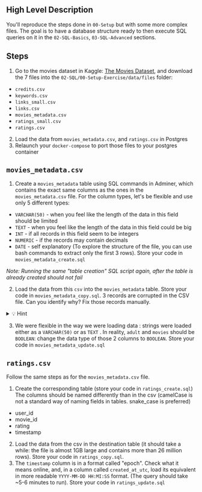 ## High Level Description 

You'll reproduce the steps done in `00-Setup` but with some more complex files. The goal is to have a database structure ready to then execute SQL queries on it in the `02-SQL-Basics`, `03-SQL-Advanced` sections.

## Steps

1. Go to the movies dataset in Kaggle: [The Movies Dataset](https://www.kaggle.com/datasets/rounakbanik/the-movies-dataset?resource=download), and download the 7 files into the `02-SQL/00-Setup-Exercise/data/files` folder: 
  - `credits.csv`
  - `keywords.csv`
  - `links_small.csv`
  - `links.csv`
  - `movies_metadata.csv`
  - `ratings_small.csv`
  - `ratings.csv`
2. Load the data from `movies_metadata.csv`, and `ratings.csv` in Postgres
3. Relaunch your `docker-compose` to port those files to your postgres container

## `movies_metadata.csv`

1. Create a `movies_metadata` table using SQL commands in Adminer, which contains the exact same columns as the ones in the `movies_metadata.csv` file. For the column types, let's be flexible and use only 5 different types: 
  - `VARCHAR(50)` - when you feel like the length of the data in this field should be limited
  - `TEXT` - when you feel like the length of the data in this field could be big
  - `INT` - if all records in this field seem to be integers
  - `NUMERIC` - if the records may contain decimals
  - `DATE` - self explanatory
(To explore the structure of the file, you can use bash commands to extract only the first 3 rows). Store your code in `movies_metadata_create.sql`

_Note: Running the same "table creation" SQL script again, after the table is already created should not fail_

2. Load the data from this `csv` into the `movies_metadata` table. Store your code in `movies_metadata_copy.sql`. 3 records are corrupted in the CSV file. Can you identify why? Fix those records manually. 

<details>
<summary markdown='span'>💡 Hint</summary>
Those are the breaking rows:
  
- Line 19763 (ID = 82663)
- Line 29571 (ID = 122662)
- Line 35669 (ID = 249260)
  
</details>

3. We were flexible in the way we were loading data : strings were loaded either as a `VARCHAR(50)` or as `TEXT` . In reality, `adult` and `movies` should be `BOOLEAN`: change the data type of those 2 columns to `BOOLEAN`. Store your code in `movies_metadata_update.sql`

## `ratings.csv`
Follow the same steps as for the `movies_metadata.csv` file.
1. Create the corresponding table (store your code in `ratings_create.sql`) The columns should be named differently than in the csv (camelCase is not a standard way of naming fields in tables. snake_case is preferred)
  - user_id
  - movie_id
  - rating
  - timestamp
2. Load the data from the csv in the destination table (it should take a while: the file is almost 1GB large and contains more than 26 million rows). Store your code in `ratings_copy.sql`.
3. The `timestamp` column is in a format called "epoch". Check what it means online, and, in a column called `created_at_utc`, load its equivalent in more readable `YYYY-MM-DD HH:MI:SS` format. (The query should take ~5-6 minutes to run). Store your code in `ratings_update.sql`
